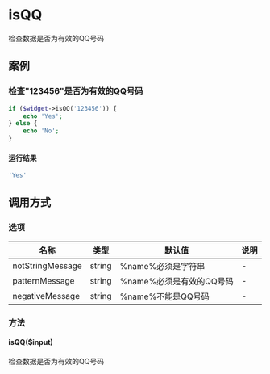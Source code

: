 isQQ
====

检查数据是否为有效的QQ号码

案例
----

### 检查"123456"是否为有效的QQ号码
```php
if ($widget->isQQ('123456')) {
    echo 'Yes';
} else {
    echo 'No';
}
```

#### 运行结果
```php
'Yes'
```

调用方式
--------

### 选项

| 名称                | 类型    | 默认值                                 | 说明              |
|---------------------|---------|----------------------------------------|-------------------|
| notStringMessage    | string  | %name%必须是字符串                     | -                 |
| patternMessage      | string  | %name%必须是有效的QQ号码               | -                 |
| negativeMessage     | string  | %name%不能是QQ号码                     | -                 |

### 方法

#### isQQ($input)
检查数据是否为有效的QQ号码